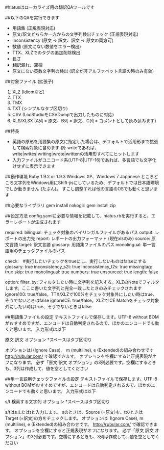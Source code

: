 #hiatusはローカライズ用の翻訳QAツールです

##以下のQAを実行できます
- 用語集 (正規表現対応)
- 原文/訳文どちらか一方からの文字列検出チェック (正規表現対応)
- Inconsistency (原文 => 訳文、訳文 => 原文の両方可)
- 数値 (原文にない数値をエラー検出)
- TTX、XLZでのタグの追加削除検出
- 長さ
- 翻訳漏れ、空欄
- 原文にない英数文字列の検出 (訳文が非アルファベット言語の時のみ有効)

##対象ファイル (拡張子)
1. XLZ (Idiomなど)
2. TTX
3. TMX
4. TXT (シンプルなタブ区切り)
5. CSV (LocStudioをCSVDumpで出力したものに対応)
6. XLS/XLSX (A列 = 原文、B列 = 訳文、C列 = コメントとして読み込みます)

##特長
- 英語の原形を用語集の原文に指定した場合は、デフォルトで活用形まで拡張して検索対象に含めます
  例: writeであれば、write|writes|writing|wrote|writtenの活用形すべてにヒットします
- 入力ファイルがユニコード系(UTF-8|UTF-16)であれば、多言語でも文字化けせずに表示できます

##動作環境
Ruby 1.9.2 or 1.9.3
Windows XP、Windows 7 Japanese
ところどころ文字列をWindows用にShift-jisにしているため、デフォルトでは日本語環境でしか動きません (たぶん)。
すこし調整すれば他の言語のOSでも動くと思います

##必要なライブラリ
gem install nokogiri
gem install zip

##設定方法
config.yamlに必要な情報を記載して、hiatus.rbを実行すると、エラーレポートが生成されます

required:
  bilingual: チェック対象のバイリンガルファイルがあるパス
  output: レポートの出力先
  report: レポートの出力フォーマット (現在xlsのみ)
  source: 原文言語
  target: 訳文言語
  glossary: 用語集ファイルのパス
  monolingual: 単一言語用のチェックファイルのパス

check:　#実行したいチェックをtrueにし、実行しないものはfalseにする
  glossary: true
  inconsistency_s2t: true
  inconsistency_t2s: true
  missingtag: true
  skip: true
  monolingual: true
  numbers: true
  unsourced: true
  length: false
  
option:
  filter_by: フィルタしたい時に文字列を記入する。XLZのNoteでフィルタします。ここに書いた文字列と完全一致したときのみチェックされます
  ignore100: true/false。TTX/XLZで100%をチェック対象外にしたい時はtrue、そうでないときはfalse
  ignoreICE: true/false。XLZでICE Matchをチェック対象外にしたい時はtrue、そうでないときはfalse

##用語集ファイルの設定
テキストファイルで保存します。UTF-8 without BOMがおすすめですが、エンコードは自動判定されるので、ほかのエンコードでも動くと思います。
入力形式は以下

原文	訳文	オプション
*スペースはタブ区切り

オプションはi (Ignore Case),　m (multiline), e (Extended)の組み合わせです
http://rubular.com/ で確認できます。
オプションを空欄にすると正規表現がオフになります。
必ず「原文	訳文	オプション」の3列必要です。空欄にするときも、3列は作成して、値を空としてください


##単一言語用チェックファイルの設定
テキストファイルで保存します。UTF-8 without BOMがおすすめですが、エンコードは自動判定されるので、ほかのエンコードでも動くと思います。
入力形式は以下

s/t	検索する文字列	オプション
*スペースはタブ区切り

s/tはsまたはtと入力します。
sのときは、Source (=原文)を、tのときは　Target (=訳文)の方をチェックします。
オプションはi (Ignore Case), m (multiline), e (Extended)の組み合わせです。
http://rubular.com/ で確認できます。
オプションを空欄にすると正規表現がオフになります。
必ず「原文	訳文	オプション」の3列必要です。空欄にするときも、3列は作成して、値を空としてください


